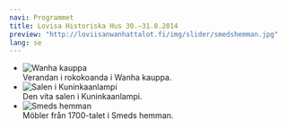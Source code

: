 ```yaml
---
navi: Programmet
title: Lovisa Historiska Hus 30.–31.8.2014
preview: "http://loviisanwanhattalot.fi/img/slider/smedshemman.jpg"
lang: se
---
```


<ul class="example-orbit" data-orbit>
  <li>
    <img src="/img/slider/kuisti.jpg" alt="Wanha kauppa" />
    <div class="orbit-caption">
      Verandan i rokokoanda i Wanha kauppa.
    </div>
  </li>
  <li>
    <img src="/img/slider/kuninkaanlampi.jpg" alt="Salen i Kuninkaanlampi" />
    <div class="orbit-caption">
      Den vita salen i Kuninkaanlampi.
    </div>
  </li>
  <li>
    <img src="/img/slider/smedshemman.jpg" alt="Smeds hemman" />
    <div class="orbit-caption">
      Möbler från 1700-talet i Smeds hemman.
    </div>
  </li>
</ul>
